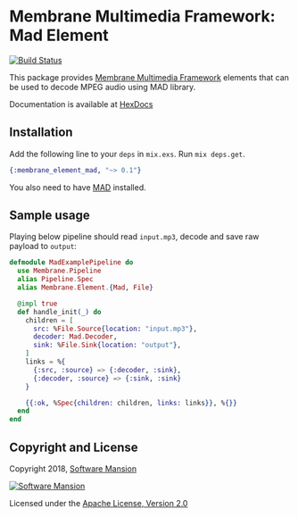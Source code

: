# Membrane Multimedia Framework: Mad Element

[![Build Status](https://travis-ci.com/membraneframework/membrane-element-mad.svg?branch=master)](https://travis-ci.com/membraneframework/membrane-element-mad)

This package provides [Membrane Multimedia Framework](https://membraneframework.org)
elements that can be used to decode MPEG audio using MAD library.

Documentation is available at [HexDocs](https://hexdocs.pm/membrane_element_mad/)


## Installation

Add the following line to your `deps` in `mix.exs`. Run `mix deps.get`.

```elixir
{:membrane_element_mad, "~> 0.1"}
```

You also need to have [MAD](https://www.underbit.com/products/mad/) installed.

## Sample usage

Playing below pipeline should read `input.mp3`, decode and save raw payload to `output`:

```elixir
defmodule MadExamplePipeline do
  use Membrane.Pipeline
  alias Pipeline.Spec
  alias Membrane.Element.{Mad, File}

  @impl true
  def handle_init(_) do
    children = [
      src: %File.Source{location: "input.mp3"},
      decoder: Mad.Decoder,
      sink: %File.Sink{location: "output"},
    ]
    links = %{
      {:src, :source} => {:decoder, :sink},
      {:decoder, :source} => {:sink, :sink}
    }

    {{:ok, %Spec{children: children, links: links}}, %{}}
  end
end

```

## Copyright and License

Copyright 2018, [Software Mansion](https://swmansion.com/?utm_source=git&utm_medium=readme&utm_campaign=membrane)

[![Software Mansion](https://membraneframework.github.io/static/logo/swm_logo_readme.png)](https://swmansion.com/?utm_source=git&utm_medium=readme&utm_campaign=membrane)

Licensed under the [Apache License, Version 2.0](LICENSE)
